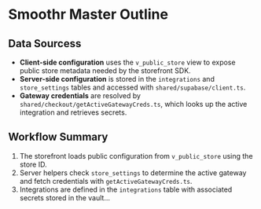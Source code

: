 # Smoothr Master Outline

## Data Sourcess

- **Client-side configuration** uses the `v_public_store` view to expose public store metadata needed by the storefront SDK.
- **Server-side configuration** is stored in the `integrations` and `store_settings` tables and accessed with `shared/supabase/client.ts`.
- **Gateway credentials** are resolved by `shared/checkout/getActiveGatewayCreds.ts`, which looks up the active integration and retrieves secrets.

## Workflow Summary

1. The storefront loads public configuration from `v_public_store` using the store ID.
2. Server helpers check `store_settings` to determine the active gateway and fetch credentials with `getActiveGatewayCreds.ts`.
3. Integrations are defined in the `integrations` table with associated secrets stored in the vault...
